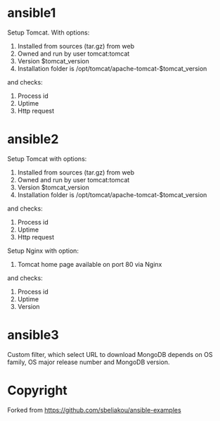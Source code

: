 # ansible1
Setup Tomcat. With options:
1. Installed from sources (tar.gz) from web
2. Owned and run by user tomcat:tomcat
3. Version $tomcat_version
4. Installation folder is /opt/tomcat/apache-tomcat-$tomcat_version

and checks:
1. Process id
2. Uptime
3. Http request

# ansible2
Setup Tomcat with options:
1. Installed from sources (tar.gz) from web
2. Owned and run by user tomcat:tomcat
3. Version $tomcat_version
4. Installation folder is /opt/tomcat/apache-tomcat-$tomcat_version

and checks:
1. Process id
2. Uptime
3. Http request

Setup Nginx with option:
1. Tomcat home page available on port 80 via Nginx

and checks:
1. Process id
2. Uptime
3. Version

# ansible3
Сustom filter, which select URL to download MongoDB depends on OS family, OS major release number and MongoDB version.

# Copyright
Forked from https://github.com/sbeliakou/ansible-examples
